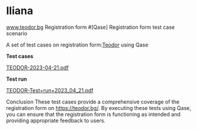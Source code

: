 # Iliana
www.teodor.bg Registration form
#[Qase] Registration form test case scenario

A set of test cases on registration form:[Teodor](https://teodor.bg/) using Qase

**Test cases**

[TEODOR-2023-04-21.pdf](TEODOR-2023-04-21.pdf)


**Test run**

[TEODOR-Test+run+2023_04_21.pdf](TEODOR-Test+run+2023_04_21.pdf)


Conclusion
These test cases provide a comprehensive coverage of the registration form on https://teodor.bg/. By executing these tests using Qase, you can ensure that the registration form is functioning as intended and providing appropriate feedback to users.








































